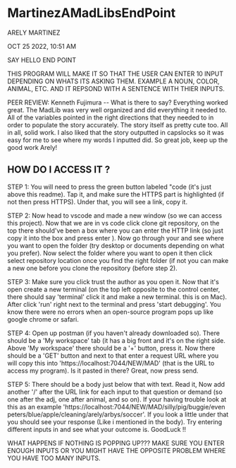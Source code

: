 # MartinezAMadLibsEndPoint

ARELY MARTINEZ 

OCT 25 2022, 10:51 AM 

SAY HELLO END POINT 

THIS PROGRAM WILL MAKE IT SO THAT THE 
USER CAN ENTER 10 INPUT DEPENDING ON 
WHATS ITS ASKING THEM. EXAMPLE A NOUN,
COLOR, ANIMAL, ETC.  AND IT REPSOND WITH
A SENTENCE WITH THIER INPUTS.

PEER REVIEW: Kenneth Fujimura -- What is there 
to say? Everything worked great. The MadLib was
very well organized and did everything it needed
to. All of the variables pointed in the right directions
that they needed to in order to populate the story 
accurately. The story itself as pretty cute too. All
in all, solid work. I also liked that the story 
outputted in capslocks so it was easy for me to
see where my words I inputted did. So great job,
keep up the good work Arely!

HOW DO I ACCESS IT ?
----------------------------

STEP 1: You will need to press the green button labeled "code (it's just above this readme). Tap it, and make sure the HTTPS part is highlighted (if not then press HTTPS). Under that, you will see a link, copy it.

STEP 2: Now head to vscode and made a new window (so we can access this project). Now that we are in vs code click clone git repository, on the top there should've been a box where you can enter the HTTP link (so just copy it into the box and press enter ). Now go through your and see where you want to open the folder (try desktop or documents depending on what you prefer). Now select the folder where you want to open it then click select repository location once you find the right folder (if not you can make a new one before you clone the repository (before step 2).

STEP 3: Make sure you click trust the author as you open it. Now that it's open create a new terminal (on the top left opposite to the control center, there should say 'terminal' click it and make a new terminal. this is on Mac). After click 'run' right next to the terminal and press 'start debugging'. You know there were no errors when an open-source program pops up like google chrome or safari.

STEP 4: Open up postman (if you haven't already downloaded so). There should be a 'My workspace' tab (it has a big front and it's on the right side. Above 'My workspace' there should be a '+' button, press it. Now there should be a 'GET' button and next to that enter a request URL where you will copy this into 'https://localhost:7044/NEW/MAD' (that is the URL to access my program). Is it pasted in there? Great, now press send.

STEP 5: There should be a body just below that with text. Read it, Now add another '/' after the URL link for each input to that question or demand (so one after the adj, one after animal, and so on). If your having trouble look at this as an example 'https://localhost:7044/NEW/MAD/silly/pig/buggie/even peters/blue/apple/cleaning/arely/arbys/soccer'. If you look a little under that you should see your response (Like i mentioned in the body). Try entering different inputs in and see what your outcome is. GoodLuck !!

WHAT HAPPENS IF NOTHING IS POPPING UP??? MAKE SURE YOU ENTER ENOUGH INPUTS OR YOU MIGHT HAVE THE OPPOSITE PROBLEM WHERE YOU HAVE TOO MANY INPUTS. 
